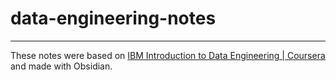 # data-engineering-notes
---
These notes were based on [IBM Introduction to Data Engineering | Coursera](https://www.coursera.org/programs/syrian-youth-assembly-learning-program-blb40/learn/introduction-to-data-engineering?specialization=ibm-data-engineer) and made with Obsidian.
